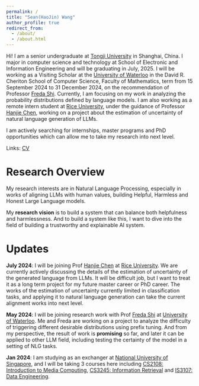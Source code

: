 ```yaml
---
permalink: /
title: "Sean(HaoJin) Wang"
author_profile: true
redirect_from: 
  - /about/
  - /about.html
---
```


Hi! I am a senior undergraduate at [Tongji University](https://en.tongji.edu.cn/) in Shanghai, China. I major in computer science and technology at School of Electronic and Information Engineering and will be graduating in July, 2025. I will be working as a Visiting Scholar at the [University of Waterloo](https://uwaterloo.ca/) in the David R. Cheriton School of Computer Science, Faculty of Mathematics, term from 15 September 2024 to 31 December 2024, on the recommendation of Professor [Freda Shi](https://home.ttic.edu/~freda/). Currently, I am focusing on my work in analyzing the probability distributions defined by language models. I am also working as a remote intern student at [Rice University](https://www.rice.edu/), under the guidance of Professor [Hanjie Chen](https://hanjiechen.github.io/), working on a project about the estimation of uncertainty of natural language generation of LLMs.

I am actively searching for internships, master programs and PhD opportunities which can allow me to take my research into next level.

Links: [CV](../assets/Sean.pdf)


Research Overview
======
My research interests are in Natural Language Processing, especially in works of aligning LLMs with human values, building Helpful, Harmless and Honest Large Language models.

My **research vision** is to build a system that can balance both helpfulness and harmlessness. And to build a system like this, I want to dive into the field of building a trustworthy and explainable AI system.

Updates
======
**July 2024**: I will be joining Prof [Hanjie Chen](https://hanjiechen.github.io/) at [Rice University](https://www.rice.edu/). We are currently actively discussing the details of the estimation of uncertainty of the generated language from LLMs. It will be difficult job, but I want to treat it as a long term project for my future master career or PhD career. The works of the estimation of uncertainty currently limited in classification tasks, and applying it to natural language generation can take the current alignment works into next level.

**May 2024**: I will be joining research work with Prof [Freda Shi](https://home.ttic.edu/~freda/) at [University of Waterloo](https://uwaterloo.ca/). Me and Freda are working on a project to analyze the difficulty of triggering different desirable distributions using prefix tuning. And from my perspective, the result of work is **promising** so far, and later it can be applied to other LLM field, including testing the certainty of the model in a setting of NLG tasks.

**Jan 2024**: I am studying as an exchanger at [National University of Singapore](https://nus.edu.sg/), and I will be taking 3 courses here including [CS2108: Introduction to Media Computing](https://nusmods.com/courses/CS2108/introduction-to-media-computing), [CS3245: Information Retrieval](https://nusmods.com/courses/CS3245/information-retrieval) and [IS3107: Data Engineering](https://nusmods.com/courses/IS3107/data-engineering).